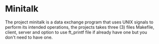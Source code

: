 # Minitalk
The project minitalk is a data exchange program that uses UNIX signals to perform its intended operations, the projects takes three (3) files Makefile, client, server and option to use ft_printf file if already have one but you don't need to have one.
